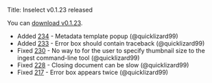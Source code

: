 Title: Inselect v0.1.23 released

You can [download v0.1.23](https://github.com/NaturalHistoryMuseum/inselect/releases/tag/v0.1.23).

- Added [234](https://github.com/NaturalHistoryMuseum/inselect/issues/234) - Metadata template popup (@quicklizard99)
- Added [233](https://github.com/NaturalHistoryMuseum/inselect/issues/233) - Error box should contain traceback (@quicklizard99)
- Fixed [230](https://github.com/NaturalHistoryMuseum/inselect/issues/230) - No way to for the user to specify thumbnail size to the ingest command-line tool (@quicklizard99)
- Fixed [228](https://github.com/NaturalHistoryMuseum/inselect/issues/228) - Closing document can be slow (@quicklizard99)
- Fixed [217](https://github.com/NaturalHistoryMuseum/inselect/issues/217) - Error box appears twice (@quicklizard99)

